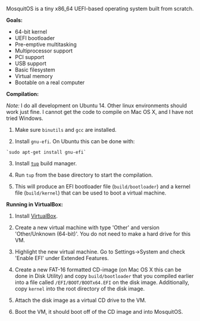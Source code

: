MosquitOS is a tiny x86_64 UEFI-based operating system built from scratch.

**Goals:**

-   64-bit kernel
-   UEFI bootloader
-   Pre-emptive multitasking
-   Multiprocessor support
-   PCI support
-   USB support
-   Basic filesystem
-   Virtual memory
-   Bootable on a real computer

**Compilation:**

*Note:* I do all development on Ubuntu 14. Other linux environments should work just fine. I cannot get the code to compile on Mac OS X, and I have not tried Windows.

  1. Make sure `binutils` and `gcc` are installed.
  
  2. Install `gnu-efi`. On Ubuntu this can be done with:

    `sudo apt-get install gnu-efi`
  
  3. Install [`tup`](http://gittup.org/tup/) build manager.
    
  4. Run `tup` from the base directory to start the compilation.
  
  5. This will produce an EFI bootloader file (`build/bootloader`) and a kernel file (`build/kernel`) that can be used to boot a virtual machine.


**Running in VirtualBox:**

  1. Install [VirtualBox](https://www.virtualbox.org/).
  
  2. Create a new virtual machine with type 'Other' and version 'Other/Unknown (64-bit)'. You do not need to make a hard drive for this VM.
  
  3. Highlight the new virtual machine. Go to Settings->System and check 'Enable EFI' under Extended Features.
  
  4. Create a new FAT-16 formatted CD-image (on Mac OS X this can be done in Disk Utility) and copy `build/bootloader` that you compiled earlier into a file called `/EFI/BOOT/BOOTx64.EFI` on the disk image. Additionally, copy `kernel` into the root directory of the disk image.
  
  5. Attach the disk image as a virtual CD drive to the VM.

  6. Boot the VM, it should boot off of the CD image and into MosquitOS.
  
